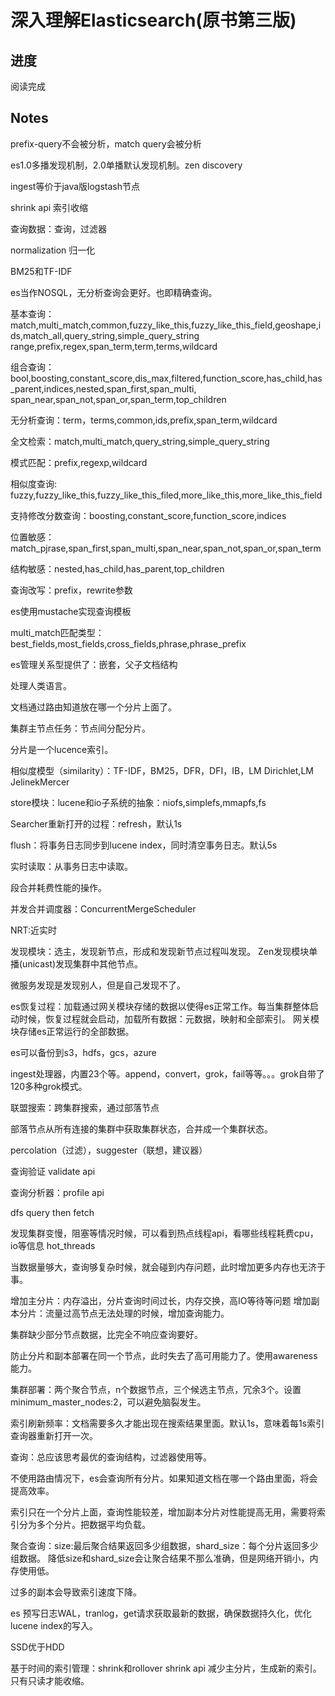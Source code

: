 # 深入理解Elasticsearch(原书第三版)

## 进度

阅读完成

## Notes

prefix-query不会被分析，match query会被分析

es1.0多播发现机制，2.0单播默认发现机制。zen discovery

ingest等价于java版logstash节点

shrink api 索引收缩

查询数据：查询，过滤器

normalization 归一化

BM25和TF-IDF

es当作NOSQL，无分析查询会更好。也即精确查询。

基本查询：match,multi_match,common,fuzzy_like_this,fuzzy_like_this_field,geoshape,ids,match_all,query_string,simple_query_string
range,prefix,regex,span_term,term,terms,wildcard

组合查询：bool,boosting,constant_score,dis_max,filtered,function_score,has_child,has_parent,indices,nested,span_first,span_multi,
span_near,span_not,span_or,span_term,top_children

无分析查询：term，terms,common,ids,prefix,span_term,wildcard

全文检索：match,multi_match,query_string,simple_query_string

模式匹配：prefix,regexp,wildcard

相似度查询: fuzzy,fuzzy_like_this,fuzzy_like_this_filed,more_like_this,more_like_this_field

支持修改分数查询：boosting,constant_score,function_score,indices

位置敏感：match_pjrase,span_first,span_multi,span_near,span_not,span_or,span_term

结构敏感：nested,has_child,has_parent,top_children

查询改写：prefix，rewrite参数

es使用mustache实现查询模板

multi_match匹配类型：best_fields,most_fields,cross_fields,phrase,phrase_prefix

es管理关系型提供了：嵌套，父子文档结构

处理人类语言。

文档通过路由知道放在哪一个分片上面了。

集群主节点任务：节点间分配分片。

分片是一个lucence索引。

相似度模型（similarity）：TF-IDF，BM25，DFR，DFI，IB，LM Dirichlet,LM JelinekMercer

store模块：lucene和io子系统的抽象：niofs,simplefs,mmapfs,fs

Searcher重新打开的过程：refresh，默认1s

flush：将事务日志同步到lucene index，同时清空事务日志。默认5s

实时读取：从事务日志中读取。

段合并耗费性能的操作。

并发合并调度器：ConcurrentMergeScheduler

NRT:近实时

发现模块：选主，发现新节点，形成和发现新节点过程叫发现。
Zen发现模块单播(unicast)发现集群中其他节点。

微服务发现是发现别人，但是自己发现不了。

es恢复过程：加载通过网关模块存储的数据以使得es正常工作。每当集群整体启动时候，恢复过程就会启动，加载所有数据：元数据，映射和全部索引。
网关模块存储es正常运行的全部数据。

es可以备份到s3，hdfs，gcs，azure

ingest处理器，内置23个等。append，convert，grok，fail等等。。。grok自带了120多种grok模式。

联盟搜索：跨集群搜索，通过部落节点

部落节点从所有连接的集群中获取集群状态，合并成一个集群状态。

percolation（过滤），suggester（联想，建议器）

查询验证 validate api

查询分析器：profile api

dfs query then fetch

发现集群变慢，阻塞等情况时候，可以看到热点线程api，看哪些线程耗费cpu，io等信息 hot_threads 

当数据量够大，查询够复杂时候，就会碰到内存问题，此时增加更多内存也无济于事。

增加主分片：内存溢出，分片查询时间过长，内存交换，高IO等待等问题
增加副本分片：流量过高节点无法处理的时候，增加查询能力。

集群缺少部分节点数据，比完全不响应查询要好。

防止分片和副本部署在同一个节点，此时失去了高可用能力了。使用awareness能力。

集群部署：两个聚合节点，n个数据节点，三个候选主节点，冗余3个。设置minimum_master_nodes:2，可以避免脑裂发生。

索引刷新频率：文档需要多久才能出现在搜索结果里面。默认1s，意味着每1s索引查询器重新打开一次。

查询：总应该思考最优的查询结构，过滤器使用等。

不使用路由情况下，es会查询所有分片。如果知道文档在哪一个路由里面，将会提高效率。

索引只在一个分片上面，查询性能较差，增加副本分片对性能提高无用，需要将索引分为多个分片。把数据平均负载。

聚合查询：size:最后聚合结果返回多少组数据，shard_size：每个分片返回多少组数据。 降低size和shard_size会让聚合结果不那么准确，但是网络开销小，内存使用低。

过多的副本会导致索引速度下降。

es 预写日志WAL，tranlog，get请求获取最新的数据，确保数据持久化，优化lucene index的写入。

SSD优于HDD

基于时间的索引管理：shrink和rollover
shrink api 减少主分片，生成新的索引。只有只读才能收缩。